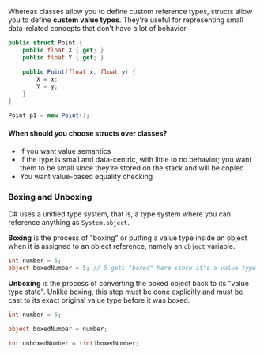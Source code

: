 Whereas classes allow you to define custom reference types, structs allow you to define **custom value types**. They're useful for representing small data-related concepts that don't have a lot of behavior

```cs
public struct Point {
	public float X { get; }
	public float Y { get; }

	public Point(float x, float y) {
		X = x;
		Y = y;
	}
}

Point p1 = new Point();
```

#### When should you choose structs over classes?
- If you want value semantics
- If the type is small and data-centric, with little to no behavior; you want them to be small since they're stored on the stack and will be copied
- You want value-based equality checking

### Boxing and Unboxing
C# uses a unified type system, that is, a type system where you can reference anything as `System.object`. 

**Boxing** is the process of "boxing" or putting a value type inside an object when it is assigned to an object reference, namely an `object` variable. 

```cs
int number = 5;
object boxedNumber = 5; // 5 gets "boxed" here since it's a value type being assigned to a reference type
```

**Unboxing** is the process of converting the boxed object back to its "value type state". Unlike boxing, this step must be done explicitly and must be cast to its exact original value type before it was boxed.

```cs
int number = 5;

object boxedNumber = number;

int unboxedNumber = (int)boxedNumber;
```



